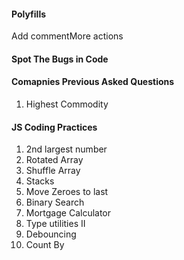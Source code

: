 <h4>Polyfills</h4>Add commentMore actions
<h4>Spot The Bugs in Code</h4>
<h4>Comapnies Previous Asked Questions</h4>
<ol>
<li>Highest Commodity</li>
</ol>

<h4>JS Coding Practices</h4>
<ol>
<li>2nd largest number</li>
<li>Rotated Array</li>
<li>Shuffle Array</li>
<li>Stacks</li>
<li>Move Zeroes to last</li>
<li>Binary Search</li>
<li>Mortgage Calculator</li>
<li>Type utilities II</li>
<li>Debouncing</li>
<li>Count By</li>
</ol>
<ul>
